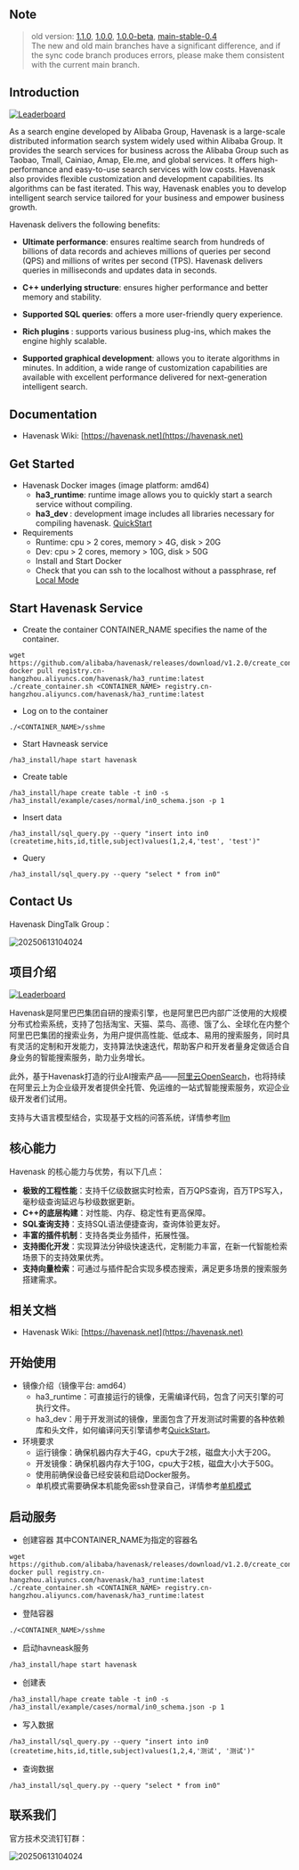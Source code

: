 ## Note
> old version:
> [1.1.0](https://github.com/alibaba/havenask/tree/1.1.0),
> [1.0.0](https://github.com/alibaba/havenask/tree/1.0.0),
> [1.0.0-beta](https://github.com/alibaba/havenask/tree/1.0.0-beta),
> [main-stable-0.4](https://github.com/alibaba/havenask/tree/main-stable-0.4)<br>
> The new and old main branches have a significant difference, and if the sync code branch produces errors, please make them consistent with the current main branch.

## Introduction

[![Leaderboard](https://img.shields.io/badge/HavenAsk-Check%20Your%20Contribution-orange)](https://opensource.alibaba.com/contribution_leaderboard/details?projectValue=havenask)

As a search engine developed by Alibaba Group, Havenask is a large-scale distributed information search system widely used within Alibaba Group. It provides the search services for business across the Alibaba Group such as Taobao, Tmall, Cainiao, Amap, Ele.me, and global services. It offers high-performance and easy-to-use search services with low costs. Havenask also provides flexible customization and development capabilities. Its algorithms can be fast iterated. This way, Havenask enables you to develop intelligent search service tailored for your business and empower business growth.



Havenask delivers the following benefits:



* <strong>Ultimate performance</strong>: ensures realtime search from hundreds of billions of data records and achieves millions of queries per second (QPS) and millions of writes per second (TPS). Havenask delivers queries in milliseconds and updates data in seconds.

* <strong>C++ underlying structure</strong>: ensures higher performance and better memory and stability.

* <strong>Supported SQL queries</strong>: offers a more user-friendly query experience.

* <strong>Rich plugins </strong>: supports various business plug-ins, which makes the engine highly scalable.

* <strong>Supported graphical development</strong>: allows you to iterate algorithms in minutes. In addition, a wide range of customization capabilities are available with excellent performance delivered for next-generation intelligent search.


## Documentation
* Havenask Wiki: [https://havenask.net](https://havenask.net)

## Get Started

* Havenask Docker images (image platform: amd64)
  * <strong>ha3_runtime</strong>: runtime image allows you to quickly start a search service without compiling.
  * <strong>ha3_dev </strong>: development image includes all libraries necessary for compiling havenask. [QuickStart](https://havenask.net/#/doc/sql/guide/quickstart)
* Requirements
  * Runtime: cpu > 2 cores, memory > 4G, disk > 20G
  * Dev: cpu > 2 cores, memory > 10G, disk > 50G
  * Install and Start Docker
  * Check that you can ssh to the localhost without a passphrase, ref [Local Mode](https://havenask.net/#/doc/sql/petool/localmode)

## Start Havenask Service
* Create the container
CONTAINER_NAME specifies the name of the container.
```
wget https://github.com/alibaba/havenask/releases/download/v1.2.0/create_container.sh
docker pull registry.cn-hangzhou.aliyuncs.com/havenask/ha3_runtime:latest
./create_container.sh <CONTAINER_NAME> registry.cn-hangzhou.aliyuncs.com/havenask/ha3_runtime:latest
```

* Log on to the container
```
./<CONTAINER_NAME>/sshme
```

* Start Havneask service
```
/ha3_install/hape start havenask
```
* Create table
```
/ha3_install/hape create table -t in0 -s /ha3_install/example/cases/normal/in0_schema.json -p 1
```

* Insert data
```
/ha3_install/sql_query.py --query "insert into in0 (createtime,hits,id,title,subject)values(1,2,4,'test', 'test')"
```
* Query
```
/ha3_install/sql_query.py --query "select * from in0"
```


## Contact Us
Havenask DingTalk Group：

![20250613104024](https://github.com/user-attachments/assets/245e162e-8343-4a02-9486-13ef884efd09)



## 项目介绍

[![Leaderboard](https://img.shields.io/badge/HavenAsk-%E6%9F%A5%E7%9C%8B%E8%B4%A1%E7%8C%AE%E6%8E%92%E8%A1%8C%E6%A6%9C-orange)](https://opensource.alibaba.com/contribution_leaderboard/details?projectValue=havenask)

Havenask是阿里巴巴集团自研的搜索引擎，也是阿里巴巴内部广泛使用的大规模分布式检索系统，支持了包括淘宝、天猫、菜鸟、高德、饿了么、全球化在内整个阿里巴巴集团的搜索业务，为用户提供高性能、低成本、易用的搜索服务，同时具有灵活的定制和开发能力，支持算法快速迭代，帮助客户和开发者量身定做适合自身业务的智能搜索服务，助力业务增长。

此外，基于Havenask打造的行业AI搜索产品——[阿里云OpenSearch](https://www.aliyun.com/product/opensearch)，也将持续在阿里云上为企业级开发者提供全托管、免运维的一站式智能搜索服务，欢迎企业级开发者们试用。

支持与大语言模型结合，实现基于文档的问答系统，详情参考[llm](llm/README.md)

## 核心能力
Havenask 的核心能力与优势，有以下几点：
* <strong>极致的工程性能</strong>：支持千亿级数据实时检索，百万QPS查询，百万TPS写入，毫秒级查询延迟与秒级数据更新。
* <strong>C++的底层构建</strong>：对性能、内存、稳定性有更高保障。
* <strong>SQL查询支持</strong>：支持SQL语法便捷查询，查询体验更友好。
* <strong>丰富的插件机制</strong>：支持各类业务插件，拓展性强。
* <strong>支持图化开发</strong>：实现算法分钟级快速迭代，定制能力丰富，在新一代智能检索场景下的支持效果优秀。
* <strong>支持向量检索</strong>：可通过与插件配合实现多模态搜索，满足更多场景的搜索服务搭建需求。

## 相关文档
* Havenask Wiki: [https://havenask.net](https://havenask.net)

## 开始使用
* 镜像介绍（镜像平台: amd64）
   * ha3_runtime：可直接运行的镜像，无需编译代码，包含了问天引擎的可执行文件。
   * ha3_dev：用于开发测试的镜像，里面包含了开发测试时需要的各种依赖库和头文件，如何编译问天引擎请参考[QuickStart](https://havenask.net/#/doc/sql/guide/quickstart)。
* 环境要求
   * 运行镜像：确保机器内存大于4G，cpu大于2核，磁盘大小大于20G。
   * 开发镜像：确保机器内存大于10G，cpu大于2核，磁盘大小大于50G。
   * 使用前确保设备已经安装和启动Docker服务。
   * 单机模式需要确保本机能免密ssh登录自己，详情参考[单机模式](https://havenask.net/#/doc/sql/petool/localmode)

## 启动服务

* 创建容器
其中CONTAINER_NAME为指定的容器名
```
wget https://github.com/alibaba/havenask/releases/download/v1.2.0/create_container.sh
docker pull registry.cn-hangzhou.aliyuncs.com/havenask/ha3_runtime:latest
./create_container.sh <CONTAINER_NAME> registry.cn-hangzhou.aliyuncs.com/havenask/ha3_runtime:latest
```

* 登陆容器
```
./<CONTAINER_NAME>/sshme
```

* 启动havneask服务
```
/ha3_install/hape start havenask
```
* 创建表
```
/ha3_install/hape create table -t in0 -s /ha3_install/example/cases/normal/in0_schema.json -p 1
```

* 写入数据
```
/ha3_install/sql_query.py --query "insert into in0 (createtime,hits,id,title,subject)values(1,2,4,'测试', '测试')"
```
* 查询数据
```
/ha3_install/sql_query.py --query "select * from in0"
```

## 联系我们
官方技术交流钉钉群：

![20250613104024](https://github.com/user-attachments/assets/245e162e-8343-4a02-9486-13ef884efd09)
